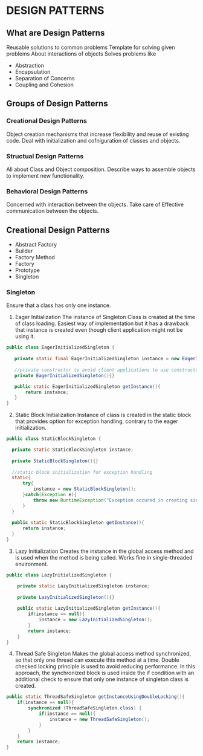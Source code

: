 # DESIGN PATTERNS

## What are Design Patterns
Reusable solutions to common problems
Template for solving given problems
About interactions of objects
Solves problems like
 - Abstraction
 - Encapsulation
 - Separation of Concerns
 - Coupling and Cohesion

 ## Groups of Design Patterns

 ### Creational Design Patterns
 Object creation mechanisms that increase flexibility and reuse of existing code.
 Deal with initialization and cofniguration of classes and objects.

 ### Structual Design Patterns
All about Class and Object composition.
Describe ways to assemble objects to implement new functionality.

 ### Behavioral Design Patterns
 Concerned with interaction between the objects.
 Take care of Effective communication between the objects.

 ## Creational Design Patterns
 - Abstract Factory
 - Builder
 - Factory Method
 - Factory
 - Prototype
 - Singleton

 ### Singleton
 Ensure that a class has only one instance.

 1. Eager Initialization
 The instance of Singleton Class is created at the time of class loading.
 Easiest way of implementation but it has a drawback that instance is created even though client application
 might not be using it.

 ```java
public class EagerInitializedSingleton {
    
    private static final EagerInitializedSingleton instance = new EagerInitializedSingleton();
    
    //private constructor to avoid client applications to use constructor
    private EagerInitializedSingleton(){}

    public static EagerInitializedSingleton getInstance(){
        return instance;
    }
}
 ```

 2. Static Block Initialization
 Instance of class is created in the static block that provides option for exception handling, contrary to the eager initialization.

  ```java
public class StaticBlockSingleton {

    private static StaticBlockSingleton instance;
    
    private StaticBlockSingleton(){}
    
    //static block initialization for exception handling
    static{
        try{
            instance = new StaticBlockSingleton();
        }catch(Exception e){
            throw new RuntimeException("Exception occured in creating singleton instance");
        }
    }
    
    public static StaticBlockSingleton getInstance(){
        return instance;
    }
}
```

3. Lazy Initialization
Creates the instance in the global access method and is used when the method is being called.
Works fine in single-threaded environment.

```java
public class LazyInitializedSingleton {

    private static LazyInitializedSingleton instance;
    
    private LazyInitializedSingleton(){}
    
    public static LazyInitializedSingleton getInstance(){
        if(instance == null){
            instance = new LazyInitializedSingleton();
        }
        return instance;
    }
}
```

4. Thread Safe Singleton
Makes the global access method synchronized, so that only one thread can execute this method at a time.
Double checked locking principle is used to avoid reducing performance.
In this approach, the synchronized block is used inside the if condition with an additional check to ensure that only one instance of singleton class is created.

```java
public static ThreadSafeSingleton getInstanceUsingDoubleLocking(){
    if(instance == null){
        synchronized (ThreadSafeSingleton.class) {
            if(instance == null){
                instance = new ThreadSafeSingleton();
            }
        }
    }
    return instance;
}
```